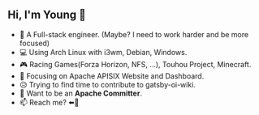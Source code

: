 ## Hi, I'm Young 👋

* 🦸 A Full-stack engineer. (Maybe? I need to work harder and be more focused)
* 💻 Using Arch Linux with i3wm, Debian, Windows.
* 🎮 Racing Games(Forza Horizon, NFS, ...), Touhou Project, Minecraft.
* 🥰 Focusing on Apache APISIX Website and Dashboard.
* 😥 Trying to find time to contribute to gatsby-oi-wiki.
* 🚀 Want to be an **Apache Committer**.
* 📫 Reach me? ⬅️👀
